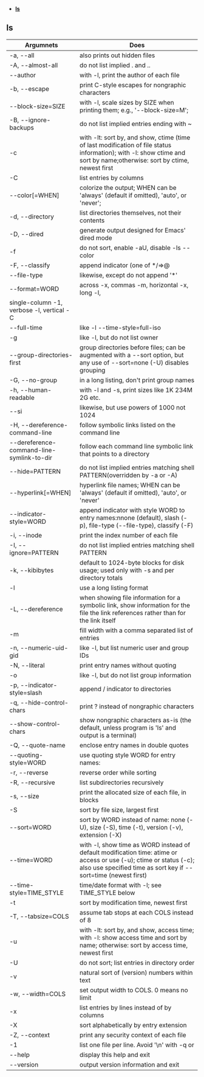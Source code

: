 - [**ls**](#ls)


## ls


|Argumnets |Does |
|----------|-----------------|
|-a, --all | also prints out hidden files|
| -A, --almost-all | do not list implied . and ..|
|--author |  with -l, print the author of each file|
|-b, --escape| print C-style escapes for nongraphic characters|
|--block-size=SIZE |with -l, scale sizes by SIZE when printing them; e.g., '--block-size=M';|
| -B, --ignore-backups      | do not list implied entries ending with ~|
| -c                        |with -lt: sort by, and show, ctime (time of last  modification of file status information); with -l: show ctime and sort by name;otherwise: sort by ctime, newest first|
|  -C                   |      list entries by columns|
|--color[=WHEN]         |colorize the output; WHEN can be 'always' (default if omitted), 'auto', or 'never'; |
|-d, --directory        |    list directories themselves, not their contents|
|  -D, --dired         |       generate output designed for Emacs' dired mode|
| -f                     |    do not sort, enable -aU, disable -ls --color|
|  -F, --classify      |       append indicator (one of */=>@|) to entries|
|--file-type          |  likewise, except do not append '*'|
|      --format=WORD   |       across -x, commas -m, horizontal -x, long -l,|
|                               single-column -1, verbose -l, vertical -C|
|      --full-time     |       like -l --time-style=full-iso|
|  -g                 |        like -l, but do not list owner|
|      --group-directories-first|group directories before files; can be augmented with a --sort option, but any use of --sort=none (-U) disables grouping|
|  -G, --no-group            | in a long listing, don't print group names|
|  -h, --human-readable     |  with -l and -s, print sizes like 1K 234M 2G etc.|
|      --si                 |  likewise, but use powers of 1000 not 1024|
|  -H, --dereference-command-line|follow symbolic links listed on the command line|
|--dereference-command-line-symlink-to-dir|follow each command line symbolic link that points to a directory|
|      --hide=PATTERN      |   do not list implied entries matching shell PATTERN(overridden by -a or -A)|
|      --hyperlink[=WHEN]   |hyperlink file names; WHEN can be 'always' (default if omitted), 'auto', or 'never'|
|--indicator-style=WORD | append indicator with style WORD to entry names:nnone (default), slash (-p), file-type (--file-type), classify (-F)|
|  -i, --inode             |   print the index number of each file|
|  -I, --ignore=PATTERN  |     do not list implied entries matching shell PATTERN|
|  -k, --kibibytes       |     default to 1024-byte blocks for disk usage; used only with -s and per directory totals|
|  -l                    |     use a long listing format|
|  -L, --dereference   |       when showing file information for a symbolic link, show information for the file the link references rather than for the link itself|
|  -m                       |  fill width with a comma separated list of entries|
|  -n, --numeric-uid-gid   |   like -l, but list numeric user and group IDs|
|  -N, --literal          |    print entry names without quoting|
|  -o                        | like -l, but do not list group information|
|  -p, --indicator-style=slash |append / indicator to directories|
|  -q, --hide-control-chars  | print ? instead of nongraphic characters|
|      --show-control-chars  | show nongraphic characters as-is (the default, unless program is 'ls' and output is a terminal)|
|  -Q, --quote-name        |   enclose entry names in double quotes|
|      --quoting-style=WORD  | use quoting style WORD for entry names:| literal, locale, shell, shell-always, shell-escape, shell-escape-always, c, escape  (overrides QUOTING_STYLE environment variable)|
|  -r, --reverse             | reverse order while sorting|
|  -R, --recursive            |list subdirectories recursively|
|  -s, --size                | print the allocated size of each file, in blocks|
|  -S                        | sort by file size, largest first|
|      --sort=WORD          |  sort by WORD instead of name: none (-U), size (-S), time (-t), version (-v), extension (-X)|
|      --time=WORD           | with -l, show time as WORD instead of default modification time: atime or access or use (-u); ctime or status (-c); also use specified time as sort key if --sort=time (newest first)|
|--time-style=TIME_STYLE  |time/date format with -l; see TIME_STYLE below|
|  -t                       |  sort by modification time, newest first|
|  -T, --tabsize=COLS      |   assume tab stops at each COLS instead of 8|
|  -u                      |   with -lt: sort by, and show, access time; with -l: show access time and sort by name; otherwise: sort by access time, newest first|
|  -U                        | do not sort; list entries in directory order|
|  -v                      |   natural sort of (version) numbers within text|
|  -w, --width=COLS        |   set output width to COLS.  0 means no limit|
|  -x                      |   list entries by lines instead of by columns|
|  -X                       |  sort alphabetically by entry extension|
|  -Z, --context           |   print any security context of each file|
|  -1                       |  list one file per line.  Avoid '\n' with -q or |-b
|      --help   |  display this help and exit|
|      --version | output version information and exit|

